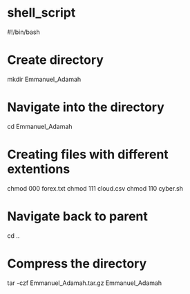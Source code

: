 # shell_script
#!/bin/bash
# Create directory
mkdir Emmanuel_Adamah

# Navigate into the directory
cd Emmanuel_Adamah

# Creating files with different extentions
chmod 000 forex.txt
chmod 111 cloud.csv
chmod 110 cyber.sh

# Navigate back to parent
cd ..

# Compress the directory
tar -czf Emmanuel_Adamah.tar.gz Emmanuel_Adamah
